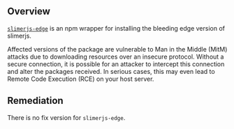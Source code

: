 ## Overview
[`slimerjs-edge`](https://www.npmjs.com/package/slimerjs-edge) is an npm wrapper for installing the bleeding edge version of slimerjs.

Affected versions of the package are vulnerable to Man in the Middle (MitM) attacks due to downloading resources over an insecure protocol. Without a secure connection, it is possible for an attacker to intercept this connection and alter the packages received. In serious cases, this may even lead to Remote Code Execution (RCE) on your host server.

## Remediation
There is no fix version for `slimerjs-edge`.
